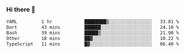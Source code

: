 ### Hi there 👋

<!--START_SECTION:waka-->

```txt
YAML         1 hr            ████████▒░░░░░░░░░░░░░░░░   33.81 %
Dart         43 mins         ██████░░░░░░░░░░░░░░░░░░░   24.10 %
Bash         39 mins         █████▒░░░░░░░░░░░░░░░░░░░   21.90 %
Other        18 mins         ██▓░░░░░░░░░░░░░░░░░░░░░░   10.22 %
TypeScript   11 mins         █▓░░░░░░░░░░░░░░░░░░░░░░░   06.40 %
```

<!--END_SECTION:waka-->


<!--
**AnkelMauCastillo/AnkelMauCastillo** is a ✨ _special_ ✨ repository because its `README.md` (this file) appears on your GitHub profile.

Here are some ideas to get you started:

- 🔭 I’m currently working on ...
- 🌱 I’m currently learning ...
- 👯 I’m looking to collaborate on ...
- 🤔 I’m looking for help with ...
- 💬 Ask me about ...
- 📫 How to reach me: ...
- 😄 Pronouns: ...
- ⚡ Fun fact: ...
-->
